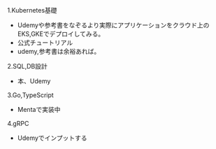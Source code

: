 1.Kubernetes基礎
- Udemyや参考書をなぞるより実際にアプリケーションをクラウド上のEKS,GKEでデプロイしてみる。
- 公式チュートリアル
- udemy,参考書は余裕あれば。

2.SQL,DB設計
- 本、Udemy

3.Go,TypeScript
- Mentaで実装中

4.gRPC
- Udemyでインプットする

